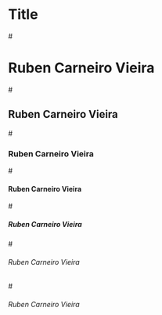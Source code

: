 # Title
#<h1> Ruben Carneiro Vieira </h1>
#<h2> Ruben Carneiro Vieira </h2>
#<h3> Ruben Carneiro Vieira </h3>
#<h4> Ruben Carneiro Vieira </h4>
#<h5> Ruben Carneiro Vieira </h5>
#<h6> Ruben Carneiro Vieira </h6>
#<h6> Ruben Carneiro Vieira </h6>
